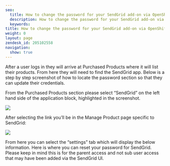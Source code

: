 ```yaml
---
seo:
  title: How to change the password for your SendGrid add-on via OpenShift
  description: How to change the password for your SendGrid add-on via OpenShift
  keywords: 
title: How to change the password for your SendGrid add-on via OpenShift
weight: 0
layout: page
zendesk_id: 205102558
navigation:
  show: true
---
```


After a user logs in they will arrive at Purchased Products where it will list their products. From here they will need to find the SendGrid app. Below is a step by step screenshot of how to locate the password section so that they can update their credentials.

From the Purchased Products section please select “SendGrid” on the left hand side of the application block, highlighted in the screenshot.

![]({{root_url}}/images/openshiftshot1.png)

After selecting the link you’ll be in the Manage Product page specific to SendGrid:

![]({{root_url}}/images/openshiftedit3.png)

From here you can select the “settings” tab which will display the below information. Here is where you can reset your password for SendGrid. Please keep in mind this is for the parent access and not sub user access that may have been added via the SendGrid UI.

&nbsp;

&nbsp;


